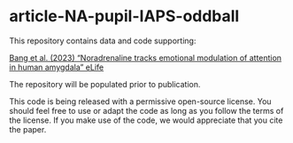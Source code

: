 # article-NA-pupil-IAPS-oddball

This repository contains data and code supporting:

<a href="https://github.com/danbang/article-NA-pupil-IAPS-oddball/">Bang et al. (2023) “Noradrenaline tracks emotional modulation of attention in human amygdala” eLife</a>

The repository will be populated prior to publication.

This code is being released with a permissive open-source license. You should feel free to use or adapt the code as long as you follow the terms of the license. If you make use of the code, we would appreciate that you cite the paper.
